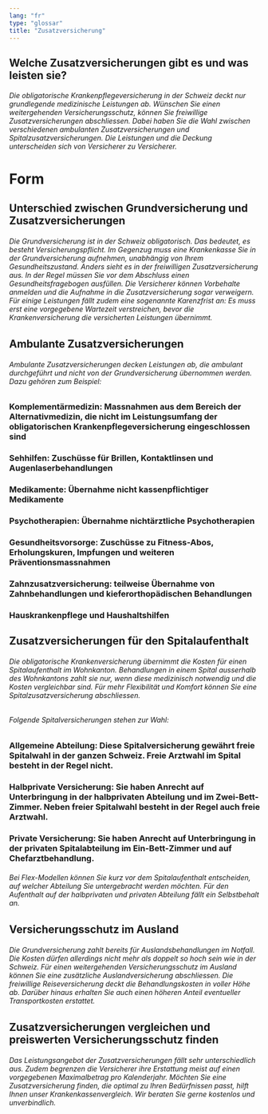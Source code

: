 ```yaml
---
lang: "fr"
type: "glossar"
title: "Zusatzversicherung"
---
```


## Welche Zusatzversicherungen gibt es und was leisten sie?

###### Die obligatorische Krankenpflegeversicherung in der Schweiz deckt nur grundlegende medizinische Leistungen ab. Wünschen Sie einen weitergehenden Versicherungsschutz, können Sie freiwillige Zusatzversicherungen abschliessen. Dabei haben Sie die Wahl zwischen verschiedenen ambulanten Zusatzversicherungen und Spitalzusatzversicherungen. Die Leistungen und die Deckung unterscheiden sich von Versicherer zu Versicherer.

# Form

## Unterschied zwischen Grundversicherung und Zusatzversicherungen

###### Die Grundversicherung ist in der Schweiz obligatorisch. Das bedeutet, es besteht Versicherungspflicht. Im Gegenzug muss eine Krankenkasse Sie in der Grundversicherung aufnehmen, unabhängig von Ihrem Gesundheitszustand. Anders sieht es in der freiwilligen Zusatzversicherung aus. In der Regel müssen Sie vor dem Abschluss einen Gesundheitsfragebogen ausfüllen. Die Versicherer können Vorbehalte anmelden und die Aufnahme in die Zusatzversicherung sogar verweigern. Für einige Leistungen fällt zudem eine sogenannte Karenzfrist an: Es muss erst eine vorgegebene Wartezeit verstreichen, bevor die Krankenversicherung die versicherten Leistungen übernimmt.

## Ambulante Zusatzversicherungen

###### Ambulante Zusatzversicherungen decken Leistungen ab, die ambulant durchgeführt und nicht von der Grundversicherung übernommen werden. Dazu gehören zum Beispiel:

### Komplementärmedizin: Massnahmen aus dem Bereich der Alternativmedizin, die nicht im Leistungsumfang der obligatorischen Krankenpflegeversicherung eingeschlossen sind

### Sehhilfen: Zuschüsse für Brillen, Kontaktlinsen und Augenlaserbehandlungen

### Medikamente: Übernahme nicht kassenpflichtiger Medikamente

### Psychotherapien: Übernahme nichtärztliche Psychotherapien

### Gesundheitsvorsorge: Zuschüsse zu Fitness-Abos, Erholungskuren, Impfungen und weiteren Präventionsmassnahmen

### Zahnzusatzversicherung: teilweise Übernahme von Zahnbehandlungen und kieferorthopädischen Behandlungen

### Hauskrankenpflege und Haushaltshilfen

## Zusatzversicherungen für den Spitalaufenthalt

###### Die obligatorische Krankenversicherung übernimmt die Kosten für einen Spitalaufenthalt im Wohnkanton. Behandlungen in einem Spital ausserhalb des Wohnkantons zahlt sie nur, wenn diese medizinisch notwendig und die Kosten vergleichbar sind. Für mehr Flexibilität und Komfort können Sie eine Spitalzusatzversicherung abschliessen.

###### Folgende Spitalversicherungen stehen zur Wahl:

### Allgemeine Abteilung: Diese Spitalversicherung gewährt freie Spitalwahl in der ganzen Schweiz. Freie Arztwahl im Spital besteht in der Regel nicht.

### Halbprivate Versicherung: Sie haben Anrecht auf Unterbringung in der halbprivaten Abteilung und im Zwei-Bett-Zimmer. Neben freier Spitalwahl besteht in der Regel auch freie Arztwahl.

### Private Versicherung: Sie haben Anrecht auf Unterbringung in der privaten Spitalabteilung im Ein-Bett-Zimmer und auf Chefarztbehandlung.

###### Bei Flex-Modellen können Sie kurz vor dem Spitalaufenthalt entscheiden, auf welcher Abteilung Sie untergebracht werden möchten. Für den Aufenthalt auf der halbprivaten und privaten Abteilung fällt ein Selbstbehalt an.

## Versicherungsschutz im Ausland

###### Die Grundversicherung zahlt bereits für Auslandsbehandlungen im Notfall. Die Kosten dürfen allerdings nicht mehr als doppelt so hoch sein wie in der Schweiz. Für einen weitergehenden Versicherungsschutz im Ausland können Sie eine zusätzliche Auslandversicherung abschliessen. Die freiwillige Reiseversicherung deckt die Behandlungskosten in voller Höhe ab. Darüber hinaus erhalten Sie auch einen höheren Anteil eventueller Transportkosten erstattet.

## Zusatzversicherungen vergleichen und preiswerten Versicherungsschutz finden

###### Das Leistungsangebot der Zusatzversicherungen fällt sehr unterschiedlich aus. Zudem begrenzen die Versicherer ihre Erstattung meist auf einen vorgegebenen Maximalbetrag pro Kalenderjahr. Möchten Sie eine Zusatzversicherung finden, die optimal zu Ihren Bedürfnissen passt, hilft Ihnen unser Krankenkassenvergleich. Wir beraten Sie gerne kostenlos und unverbindlich.
